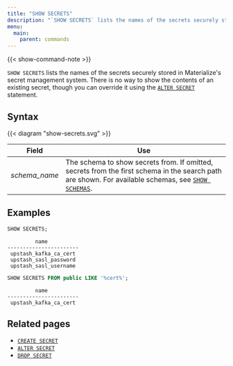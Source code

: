 ```yaml
---
title: "SHOW SECRETS"
description: "`SHOW SECRETS` lists the names of the secrets securely stored in Materialize's secret management system."
menu:
  main:
    parent: commands
---
```


{{< show-command-note >}}

`SHOW SECRETS` lists the names of the secrets securely stored in Materialize's secret management system. There is no way to show the contents of an existing secret, though you can override it using the [`ALTER SECRET`](../alter-secret) statement.

## Syntax

{{< diagram "show-secrets.svg" >}}

Field                | Use
---------------------|-----
_schema&lowbar;name_ | The schema to show secrets from. If omitted, secrets from the first schema in the search path are shown. For available schemas, see [`SHOW SCHEMAS`](../show-schemas).

## Examples

```sql
SHOW SECRETS;
```

```nofmt
         name
-----------------------
 upstash_kafka_ca_cert
 upstash_sasl_password
 upstash_sasl_username
```

```sql
SHOW SECRETS FROM public LIKE '%cert%';
```

```nofmt
         name
-----------------------
 upstash_kafka_ca_cert
```

## Related pages

- [`CREATE SECRET`](../create-secret)
- [`ALTER SECRET`](../alter-secret)
- [`DROP SECRET`](../drop-secret)
